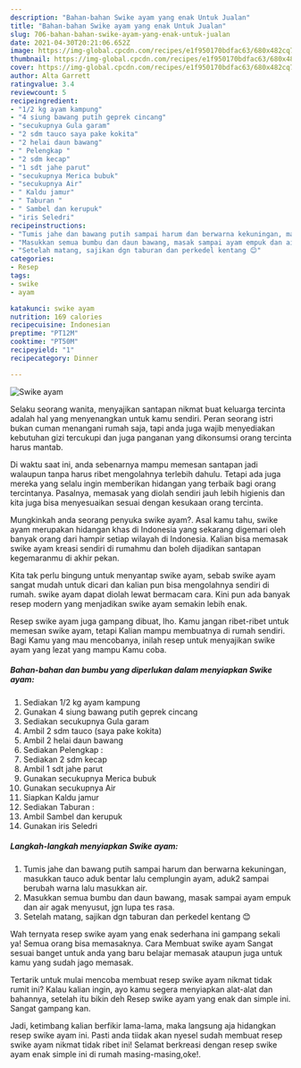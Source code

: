 ```yaml
---
description: "Bahan-bahan Swike ayam yang enak Untuk Jualan"
title: "Bahan-bahan Swike ayam yang enak Untuk Jualan"
slug: 706-bahan-bahan-swike-ayam-yang-enak-untuk-jualan
date: 2021-04-30T20:21:06.652Z
image: https://img-global.cpcdn.com/recipes/e1f950170bdfac63/680x482cq70/swike-ayam-foto-resep-utama.jpg
thumbnail: https://img-global.cpcdn.com/recipes/e1f950170bdfac63/680x482cq70/swike-ayam-foto-resep-utama.jpg
cover: https://img-global.cpcdn.com/recipes/e1f950170bdfac63/680x482cq70/swike-ayam-foto-resep-utama.jpg
author: Alta Garrett
ratingvalue: 3.4
reviewcount: 5
recipeingredient:
- "1/2 kg ayam kampung"
- "4 siung bawang putih geprek cincang"
- "secukupnya Gula garam"
- "2 sdm tauco saya pake kokita"
- "2 helai daun bawang"
- " Pelengkap "
- "2 sdm kecap"
- "1 sdt jahe parut"
- "secukupnya Merica bubuk"
- "secukupnya Air"
- " Kaldu jamur"
- " Taburan "
- " Sambel dan kerupuk"
- "iris Seledri"
recipeinstructions:
- "Tumis jahe dan bawang putih sampai harum dan berwarna kekuningan, masukkan tauco aduk bentar lalu cemplungin ayam, aduk2 sampai berubah warna lalu masukkan air."
- "Masukkan semua bumbu dan daun bawang, masak sampai ayam empuk dan air agak menyusut, jgn lupa tes rasa."
- "Setelah matang, sajikan dgn taburan dan perkedel kentang 😊"
categories:
- Resep
tags:
- swike
- ayam

katakunci: swike ayam 
nutrition: 169 calories
recipecuisine: Indonesian
preptime: "PT12M"
cooktime: "PT50M"
recipeyield: "1"
recipecategory: Dinner

---
```



![Swike ayam](https://img-global.cpcdn.com/recipes/e1f950170bdfac63/680x482cq70/swike-ayam-foto-resep-utama.jpg)

Selaku seorang wanita, menyajikan santapan nikmat buat keluarga tercinta adalah hal yang menyenangkan untuk kamu sendiri. Peran seorang istri bukan cuman menangani rumah saja, tapi anda juga wajib menyediakan kebutuhan gizi tercukupi dan juga panganan yang dikonsumsi orang tercinta harus mantab.

Di waktu  saat ini, anda sebenarnya mampu memesan santapan jadi walaupun tanpa harus ribet mengolahnya terlebih dahulu. Tetapi ada juga mereka yang selalu ingin memberikan hidangan yang terbaik bagi orang tercintanya. Pasalnya, memasak yang diolah sendiri jauh lebih higienis dan kita juga bisa menyesuaikan sesuai dengan kesukaan orang tercinta. 



Mungkinkah anda seorang penyuka swike ayam?. Asal kamu tahu, swike ayam merupakan hidangan khas di Indonesia yang sekarang digemari oleh banyak orang dari hampir setiap wilayah di Indonesia. Kalian bisa memasak swike ayam kreasi sendiri di rumahmu dan boleh dijadikan santapan kegemaranmu di akhir pekan.

Kita tak perlu bingung untuk menyantap swike ayam, sebab swike ayam sangat mudah untuk dicari dan kalian pun bisa mengolahnya sendiri di rumah. swike ayam dapat diolah lewat bermacam cara. Kini pun ada banyak resep modern yang menjadikan swike ayam semakin lebih enak.

Resep swike ayam juga gampang dibuat, lho. Kamu jangan ribet-ribet untuk memesan swike ayam, tetapi Kalian mampu membuatnya di rumah sendiri. Bagi Kamu yang mau mencobanya, inilah resep untuk menyajikan swike ayam yang lezat yang mampu Kamu coba.

<!--inarticleads1-->

##### Bahan-bahan dan bumbu yang diperlukan dalam menyiapkan Swike ayam:

1. Sediakan 1/2 kg ayam kampung
1. Gunakan 4 siung bawang putih geprek cincang
1. Sediakan secukupnya Gula garam
1. Ambil 2 sdm tauco (saya pake kokita)
1. Ambil 2 helai daun bawang
1. Sediakan  Pelengkap :
1. Sediakan 2 sdm kecap
1. Ambil 1 sdt jahe parut
1. Gunakan secukupnya Merica bubuk
1. Gunakan secukupnya Air
1. Siapkan  Kaldu jamur
1. Sediakan  Taburan :
1. Ambil  Sambel dan kerupuk
1. Gunakan iris Seledri




<!--inarticleads2-->

##### Langkah-langkah menyiapkan Swike ayam:

1. Tumis jahe dan bawang putih sampai harum dan berwarna kekuningan, masukkan tauco aduk bentar lalu cemplungin ayam, aduk2 sampai berubah warna lalu masukkan air.
1. Masukkan semua bumbu dan daun bawang, masak sampai ayam empuk dan air agak menyusut, jgn lupa tes rasa.
1. Setelah matang, sajikan dgn taburan dan perkedel kentang 😊




Wah ternyata resep swike ayam yang enak sederhana ini gampang sekali ya! Semua orang bisa memasaknya. Cara Membuat swike ayam Sangat sesuai banget untuk anda yang baru belajar memasak ataupun juga untuk kamu yang sudah jago memasak.

Tertarik untuk mulai mencoba membuat resep swike ayam nikmat tidak rumit ini? Kalau kalian ingin, ayo kamu segera menyiapkan alat-alat dan bahannya, setelah itu bikin deh Resep swike ayam yang enak dan simple ini. Sangat gampang kan. 

Jadi, ketimbang kalian berfikir lama-lama, maka langsung aja hidangkan resep swike ayam ini. Pasti anda tiidak akan nyesel sudah membuat resep swike ayam nikmat tidak ribet ini! Selamat berkreasi dengan resep swike ayam enak simple ini di rumah masing-masing,oke!.

